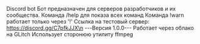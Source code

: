 Discord bot
Бот предназначен для серверов разработчиков и их сообщества.
Команда /help для показа всех команд
Команда !warn работает только через '!'
Ссылка на тестовый сервер: https://discord.gg/C7pfkJJX\n
---Версия 1.0.0---
Работает через облако на GLitch
Использует сторонюю утилиту ffmpeg
